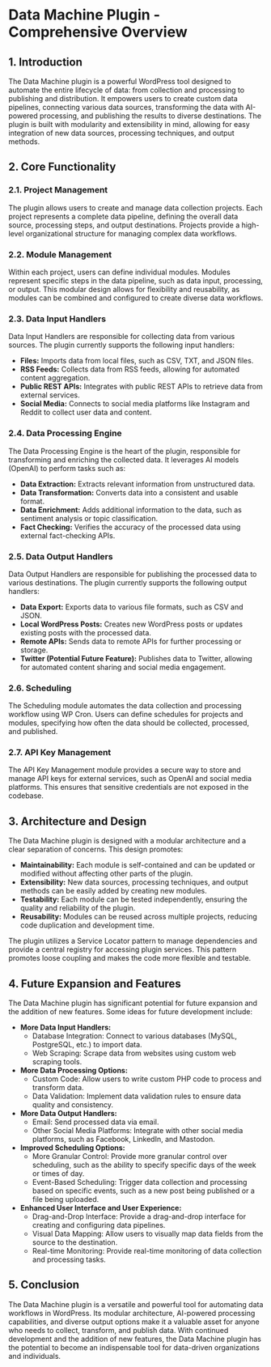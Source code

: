 # Data Machine Plugin - Comprehensive Overview

## 1. Introduction

The Data Machine plugin is a powerful WordPress tool designed to automate the entire lifecycle of data: from collection and processing to publishing and distribution. It empowers users to create custom data pipelines, connecting various data sources, transforming the data with AI-powered processing, and publishing the results to diverse destinations. The plugin is built with modularity and extensibility in mind, allowing for easy integration of new data sources, processing techniques, and output methods.

## 2. Core Functionality

### 2.1. Project Management

The plugin allows users to create and manage data collection projects. Each project represents a complete data pipeline, defining the overall data source, processing steps, and output destinations. Projects provide a high-level organizational structure for managing complex data workflows.

### 2.2. Module Management

Within each project, users can define individual modules. Modules represent specific steps in the data pipeline, such as data input, processing, or output. This modular design allows for flexibility and reusability, as modules can be combined and configured to create diverse data workflows.

### 2.3. Data Input Handlers

Data Input Handlers are responsible for collecting data from various sources. The plugin currently supports the following input handlers:

*   **Files:** Imports data from local files, such as CSV, TXT, and JSON files.
*   **RSS Feeds:** Collects data from RSS feeds, allowing for automated content aggregation.
*   **Public REST APIs:** Integrates with public REST APIs to retrieve data from external services.
*   **Social Media:** Connects to social media platforms like Instagram and Reddit to collect user data and content.

### 2.4. Data Processing Engine

The Data Processing Engine is the heart of the plugin, responsible for transforming and enriching the collected data. It leverages AI models (OpenAI) to perform tasks such as:

*   **Data Extraction:** Extracts relevant information from unstructured data.
*   **Data Transformation:** Converts data into a consistent and usable format.
*   **Data Enrichment:** Adds additional information to the data, such as sentiment analysis or topic classification.
*   **Fact Checking:** Verifies the accuracy of the processed data using external fact-checking APIs.

### 2.5. Data Output Handlers

Data Output Handlers are responsible for publishing the processed data to various destinations. The plugin currently supports the following output handlers:

*   **Data Export:** Exports data to various file formats, such as CSV and JSON.
*   **Local WordPress Posts:** Creates new WordPress posts or updates existing posts with the processed data.
*   **Remote APIs:** Sends data to remote APIs for further processing or storage.
*   **Twitter (Potential Future Feature):** Publishes data to Twitter, allowing for automated content sharing and social media engagement.

### 2.6. Scheduling

The Scheduling module automates the data collection and processing workflow using WP Cron. Users can define schedules for projects and modules, specifying how often the data should be collected, processed, and published.

### 2.7. API Key Management

The API Key Management module provides a secure way to store and manage API keys for external services, such as OpenAI and social media platforms. This ensures that sensitive credentials are not exposed in the codebase.

## 3. Architecture and Design

The Data Machine plugin is designed with a modular architecture and a clear separation of concerns. This design promotes:

*   **Maintainability:** Each module is self-contained and can be updated or modified without affecting other parts of the plugin.
*   **Extensibility:** New data sources, processing techniques, and output methods can be easily added by creating new modules.
*   **Testability:** Each module can be tested independently, ensuring the quality and reliability of the plugin.
*   **Reusability:** Modules can be reused across multiple projects, reducing code duplication and development time.

The plugin utilizes a Service Locator pattern to manage dependencies and provide a central registry for accessing plugin services. This pattern promotes loose coupling and makes the code more flexible and testable.

## 4. Future Expansion and Features

The Data Machine plugin has significant potential for future expansion and the addition of new features. Some ideas for future development include:

*   **More Data Input Handlers:**
    *   Database Integration: Connect to various databases (MySQL, PostgreSQL, etc.) to import data.
    *   Web Scraping: Scrape data from websites using custom web scraping tools.
*   **More Data Processing Options:**
    *   Custom Code: Allow users to write custom PHP code to process and transform data.
    *   Data Validation: Implement data validation rules to ensure data quality and consistency.
*   **More Data Output Handlers:**
    *   Email: Send processed data via email.
    *   Other Social Media Platforms: Integrate with other social media platforms, such as Facebook, LinkedIn, and Mastodon.
*   **Improved Scheduling Options:**
    *   More Granular Control: Provide more granular control over scheduling, such as the ability to specify specific days of the week or times of day.
    *   Event-Based Scheduling: Trigger data collection and processing based on specific events, such as a new post being published or a file being uploaded.
*   **Enhanced User Interface and User Experience:**
    *   Drag-and-Drop Interface: Provide a drag-and-drop interface for creating and configuring data pipelines.
    *   Visual Data Mapping: Allow users to visually map data fields from the source to the destination.
    *   Real-time Monitoring: Provide real-time monitoring of data collection and processing tasks.

## 5. Conclusion

The Data Machine plugin is a versatile and powerful tool for automating data workflows in WordPress. Its modular architecture, AI-powered processing capabilities, and diverse output options make it a valuable asset for anyone who needs to collect, transform, and publish data. With continued development and the addition of new features, the Data Machine plugin has the potential to become an indispensable tool for data-driven organizations and individuals.